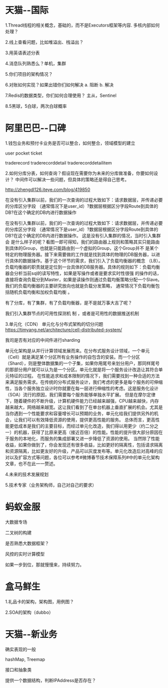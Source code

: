 

# 天猫--国际 #

1.Thread线程的相关概念，基础的，而不是Executors框架等内容.
多核内部如何处理？

2.线上查看问题，比如堆溢出、栈溢出？

3.用英语表述分表

4.消息队列熟悉么？单机，集群

5.你们项目的架构情况？

6.对账如何实现？如果出错你们如何解决
a. 阻断
b. 解决

7.Redis的数据类型，你们如何合理使用？
主从，Sentinel

8.5黑球，5白球，两次白球概率



# 阿里巴巴--口碑 #

1.钱包业务和预付卡业务是否可以整合，如何整合，领域模型的建立

user
pocket
ticket

traderecord
traderecorddetail
traderecorddetailitem


2.如何分库分表，如何查询？假设现在需要你为未来的分库做准备，你要如何设计？
中间件可以解决一些问题，但具体的策略还是得自己思考。


http://zhengdl126.iteye.com/blog/419850


在没有引入集群以前，我们的一次查询的过程大致如下：请求数据层，并传递必要的分库区分字段 （通常情况下是user_id）?数据层根据区分字段Route到具体的DB?在这个确定的DB内进行数据操作

在没有引入集群以前，我们的一次查询的过程大致如下：请求数据层，并传递必要的分库区分字段 （通常情况下是user_id）?数据层根据区分字段Route到具体的DB?在这个确定的DB内进行数据操作。 这是没有引入集群的情况，当时引入集群会 是什么样子的呢？看图一即可得知，我们的路由器上规则和策略其实只能路由到具体的Group，也就是只能路由到一个虚拟的Group，这个Group并不 是某个特定的物理服务器。接下来需要做的工作就是找到具体的物理的DB服务器，以进行具体的数据操作。基于这个环节的需求，我们引入了负载均衡器的概念 （LB）。负载均衡器的职责就是定位到一台具体的DB服务器。具体的规则如下：负载均衡器会分析当前sql的读写特性，如果是写操作或者是要求实时性很强 的操作的话，直接将查询负载分到Master，如果是读操作则通过负载均衡策略分配一个Slave。我们的负载均衡器的主要研究放向也就是负载分发策略， 通常情况下负载均衡包括随机负载均衡和加权负载均衡 。


有了分库，有了集群，有了负载均衡器，是不是就万事大吉了呢？

 我们引入集群节点的可用性探测机 制 ，或者是可用性的数据推送机制 




3.单元化（CDN）
单元化与分布式架构的切分问题
https://timyang.net/architecture/cell-distributed-system/

我司是否有对应的中间件进行sharding

单元化架构是从并行计算领域发展而来。在分布式服务设计领域，一个单元（Cell）就是满足某个分区所有业务操作的自包含的安装。而一个分区（Shard），则是整体数据集的一个子集，如果你用尾号来划分用户，那同样尾号的那部分用户就可以认为是一个分区。单元化就是将一个服务设计改造让其符合单元特征的过程。
在性能追求和成本限制的情况下，我们需要找到一种合适的方法来满足服务需求。在传统的分布式服务设计，我们考虑的更多是每个服务的可伸缩性，当各个服务独立设计时你就要在每一层进行伸缩性的考虑。这是服务化设计（SOA）流行的原因，我们需要每个服务能够单独水平扩展。
但是在摩尔定律下，随着硬件的不断升级，计算机硬件能力已经越来越强，CPU越来越快，内存越来越大，网络越来越宽。这让我们看到了在单台机器上垂直扩展的机会。尤其是当你遇到一个性能要求和容量增长可以预期的业务，单元化给我们提供另外的机会，让我们可以有效降低资源的使用，提供更高性能的服务。
总体而言，更高性能更低成本是我们的主要目标，而经过单元化改造，我们得以用更少（约二分之一）的机器，获得了比原来更高（接近百倍）的性能。性能的提升很大部分原因在于服务的本地化，而服务的集成部署又进一步降低了资源的使用。
当然除了性能收益，如果你做到了，你会发现还有很多收益，比如更好的隔离性，包括请求隔离和资源隔离，比如更友好的升级，产品可以灰度发布等。单元化改造后对高峰的应对以及扩容方式等问题，各位可以参考#微博春节技术保障系列#中的单元化架构文章，也不在此一一赘述。

4.未来的技术发展规划



5.技术专家（业务架构师，自己对自己的要求）




  


# 蚂蚁金服 #
大数据专场

二叉树的构建


是否熟悉大数据框架？

风控的实时计算模型


如果一步到位，那就慢慢来，持续努力。



# 盒马鲜生 #

1.礼品卡的架构，架构图，用例图？

2.SOA的架构（dubbo）





# 天猫--新业务 #
确实表现的一般

hashMap, Treemap

接口和抽象类

提供一个数据结构，判断IPAddress是否存在？






